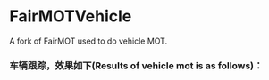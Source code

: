 # FairMOTVehicle
A fork of FairMOT used to do vehicle MOT.

### 车辆跟踪，效果如下(Results of vehicle mot is as follows)： </br>
